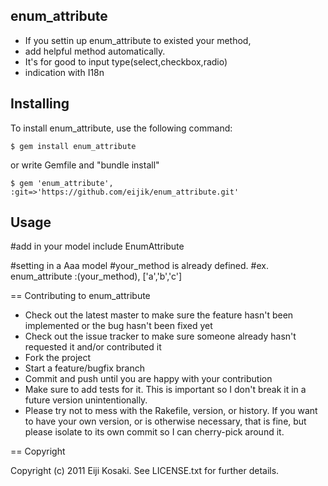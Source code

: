 enum_attribute
--------------

* If you settin up enum_attribute to existed your method,
* add helpful method automatically.
* It's for good to input type(select,checkbox,radio)
* indication with I18n



Installing
----------
To install enum_attribute, use the following command:

    $ gem install enum_attribute
 
or write Gemfile and "bundle install"

    $ gem 'enum_attribute', :git=>'https://github.com/eijik/enum_attribute.git'


Usage
-----
 #add in your model
 include EnumAttribute

 #setting in a Aaa model
 #your_method is already defined.
 #ex.
 enum_attribute :(your_method), ['a','b','c'] 



== Contributing to enum_attribute
 
* Check out the latest master to make sure the feature hasn't been implemented or the bug hasn't been fixed yet
* Check out the issue tracker to make sure someone already hasn't requested it and/or contributed it
* Fork the project
* Start a feature/bugfix branch
* Commit and push until you are happy with your contribution
* Make sure to add tests for it. This is important so I don't break it in a future version unintentionally.
* Please try not to mess with the Rakefile, version, or history. If you want to have your own version, or is otherwise necessary, that is fine, but please isolate to its own commit so I can cherry-pick around it.

== Copyright

Copyright (c) 2011 Eiji Kosaki. See LICENSE.txt for
further details.

